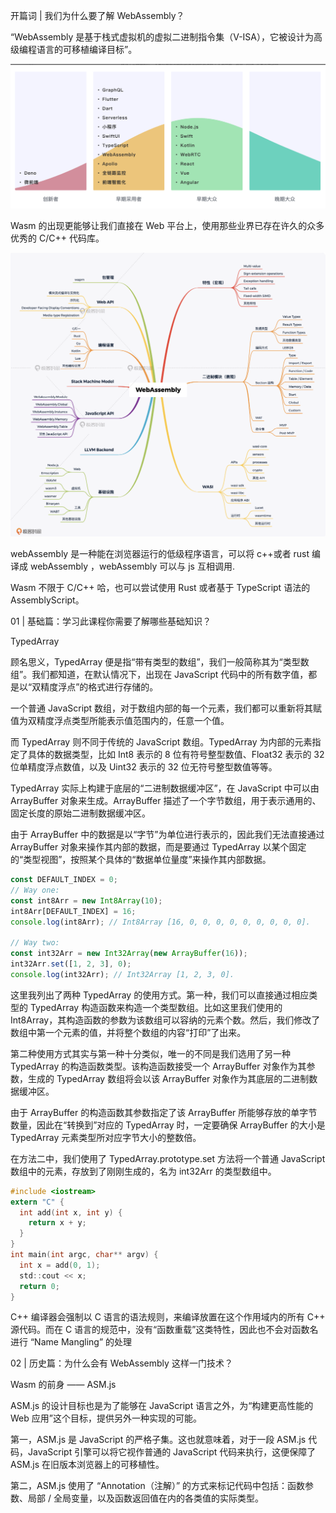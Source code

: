 开篇词 | 我们为什么要了解 WebAssembly？

“WebAssembly 是基于栈式虚拟机的虚拟二进制指令集（V-ISA），它被设计为高级编程语言的可移植编译目标”。

![前端路线](image.png)

Wasm 的出现更能够让我们直接在 Web 平台上，使用那些业界已存在许久的众多优秀的 C/C++ 代码库。

![知识结构](2023-02-22-10-25-20.png)

webAssembly 是一种能在浏览器运行的低级程序语言，可以将 c++或者 rust 编译成 webAssembly ，webAssembly 可以与 js 互相调用.

Wasm 不限于 C/C++ 哈，也可以尝试使用 Rust 或者基于 TypeScript 语法的 AssemblyScript。

01 | 基础篇：学习此课程你需要了解哪些基础知识？

TypedArray

顾名思义，TypedArray 便是指“带有类型的数组”，我们一般简称其为“类型数组”。我们都知道，在默认情况下，出现在 JavaScript 代码中的所有数字值，都是以“双精度浮点”的格式进行存储的。

一个普通 JavaScript 数组，对于数组内部的每一个元素，我们都可以重新将其赋值为双精度浮点类型所能表示值范围内的，任意一个值。

而 TypedArray 则不同于传统的 JavaScript 数组。TypedArray 为内部的元素指定了具体的数据类型，比如 Int8 表示的 8 位有符号整型数值、Float32 表示的 32 位单精度浮点数值，以及 Uint32 表示的 32 位无符号整型数值等等。

TypedArray 实际上构建于底层的“二进制数据缓冲区”，在 JavaScript 中可以由 ArrayBuffer 对象来生成。ArrayBuffer 描述了一个字节数组，用于表示通用的、固定长度的原始二进制数据缓冲区。

由于 ArrayBuffer 中的数据是以“字节”为单位进行表示的，因此我们无法直接通过 ArrayBuffer 对象来操作其内部的数据，而是要通过 TypedArray 以某个固定的“类型视图”，按照某个具体的“数据单位量度”来操作其内部数据。

```js
const DEFAULT_INDEX = 0;
// Way one:
const int8Arr = new Int8Array(10);
int8Arr[DEFAULT_INDEX] = 16;
console.log(int8Arr); // Int8Array [16, 0, 0, 0, 0, 0, 0, 0, 0, 0].

// Way two:
const int32Arr = new Int32Array(new ArrayBuffer(16));
int32Arr.set([1, 2, 3], 0);
console.log(int32Arr); // Int32Array [1, 2, 3, 0].
```

这里我列出了两种 TypedArray 的使用方式。第一种，我们可以直接通过相应类型的 TypedArray 构造函数来构造一个类型数组。比如这里我们使用的 Int8Array，其构造函数的参数为该数组可以容纳的元素个数。然后，我们修改了数组中第一个元素的值，并将整个数组的内容“打印”了出来。

第二种使用方式其实与第一种十分类似，唯一的不同是我们选用了另一种 TypedArray 的构造函数类型。该构造函数接受一个 ArrayBuffer 对象作为其参数，生成的 TypedArray 数组将会以该 ArrayBuffer 对象作为其底层的二进制数据缓冲区。

由于 ArrayBuffer 的构造函数其参数指定了该 ArrayBuffer 所能够存放的单字节数量，因此在“转换到”对应的 TypedArray 时，一定要确保 ArrayBuffer 的大小是 TypedArray 元素类型所对应字节大小的整数倍。

在方法二中，我们使用了 TypedArray.prototype.set 方法将一个普通 JavaScript 数组中的元素，存放到了刚刚生成的，名为 int32Arr 的类型数组中。

```c
#include <iostream>
extern "C" {
  int add(int x, int y) {
    return x + y;
  }
}
int main(int argc, char** argv) {
  int x = add(0, 1);
  std::cout << x;
  return 0;
}
```

C++ 编译器会强制以 C 语言的语法规则，来编译放置在这个作用域内的所有 C++ 源代码。而在 C 语言的规范中，没有“函数重载”这类特性，因此也不会对函数名进行 “Name Mangling” 的处理

02 | 历史篇：为什么会有 WebAssembly 这样一门技术？

Wasm 的前身 —— ASM.js

ASM.js 的设计目标也是为了能够在 JavaScript 语言之外，为“构建更高性能的 Web 应用”这个目标，提供另外一种实现的可能。

第一，ASM.js 是 JavaScript 的严格子集。这也就意味着，对于一段 ASM.js 代码，JavaScript 引擎可以将它视作普通的 JavaScript 代码来执行，这便保障了 ASM.js 在旧版本浏览器上的可移植性。

第二，ASM.js 使用了 “Annotation（注解）” 的方式来标记代码中包括：函数参数、局部 / 全局变量，以及函数返回值在内的各类值的实际类型。

